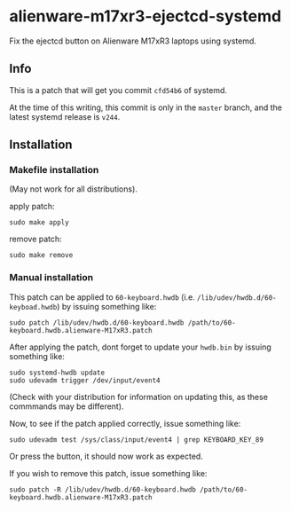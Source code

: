 alienware-m17xr3-ejectcd-systemd
================================

Fix the ejectcd button on Alienware M17xR3 laptops using systemd.

## Info

This is a patch that will get you commit `cfd54b6` of systemd.

At the time of this writing, this commit is only in the `master` branch, and the latest systemd release is `v244`.

## Installation

### Makefile installation

(May not work for all distributions).

apply patch:

    sudo make apply

remove patch:

	sudo make remove

### Manual installation

This patch can be applied to `60-keyboard.hwdb` (i.e. `/lib/udev/hwdb.d/60-keyboad.hwdb`)
by issuing something like: 
    
	sudo patch /lib/udev/hwdb.d/60-keyboard.hwdb /path/to/60-keyboard.hwdb.alienware-M17xR3.patch

After applying the patch, dont forget to update your `hwdb.bin` by issuing something like:

    sudo systemd-hwdb update
    sudo udevadm trigger /dev/input/event4

(Check with your distribution for information on updating this, as these commmands may be different).

Now, to see if the patch applied correctly, issue something like:

	sudo udevadm test /sys/class/input/event4 | grep KEYBOARD_KEY_89

Or press the button, it should now work as expected.

If you wish to remove this patch, issue something like:

	sudo patch -R /lib/udev/hwdb.d/60-keyboard.hwdb /path/to/60-keyboard.hwdb.alienware-M17xR3.patch
